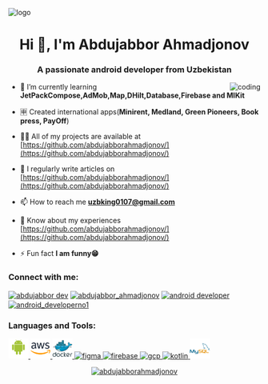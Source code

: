 ![logo](https://github.com/androiddev001/androiddev001/blob/main/github-header-image%20(2).png)
<h1 align="center">Hi 👋, I'm Abdujabbor Ahmadjonov</h1>
<h3 align="center">A passionate android developer from Uzbekistan</h3>

<img align ="right" alt = "coding" with = "300" src = "https://camo.githubusercontent.com/cae12fddd9d6982901d82580bdf321d81fb299141098ca1c2d4891870827bf17/68747470733a2f2f6d69726f2e6d656469756d2e636f6d2f6d61782f313336302f302a37513379765349765f7430696f4a2d5a2e676966"/>


- 🌱 I’m currently learning **JetPackCompose,AdMob,Map,DHilt,Database,Firebase and MlKit**
  
- 🈸 Created international apps(**Minirent, Medland, Green Pioneers, Book press, PayOff**)

- 👨‍💻 All of my projects are available at [https://github.com/abdujabborahmadjonov/](https://github.com/abdujabborahmadjonov/)

- 📝 I regularly write articles on [https://github.com/abdujabborahmadjonov/](https://github.com/abdujabborahmadjonov/)

- 📫 How to reach me **uzbking0107@gmail.com**

- 📄 Know about my experiences [https://github.com/abdujabborahmadjonov/](https://github.com/abdujabborahmadjonov/)

- ⚡ Fun fact **I am funny😁**

<h3 align="left">Connect with me:</h3>
<p align="left">
<a href="https://dev.to/abdujabbor dev" target="blank"><img align="center" src="https://raw.githubusercontent.com/rahuldkjain/github-profile-readme-generator/master/src/images/icons/Social/devto.svg" alt="abdujabbor dev" height="30" width="40" /></a>
<a href="https://linkedin.com/in/abdujabbor_ahmadjonov" target="blank"><img align="center" src="https://raw.githubusercontent.com/rahuldkjain/github-profile-readme-generator/master/src/images/icons/Social/linked-in-alt.svg" alt="abdujabbor_ahmadjonov" height="30" width="40" /></a>
<a href="https://codesandbox.com/android developer" target="blank"><img align="center" src="https://raw.githubusercontent.com/rahuldkjain/github-profile-readme-generator/master/src/images/icons/Social/codesandbox.svg" alt="android developer" height="30" width="40" /></a>
<a href="https://instagram.com/android_developerno1" target="blank"><img align="center" src="https://raw.githubusercontent.com/rahuldkjain/github-profile-readme-generator/master/src/images/icons/Social/instagram.svg" alt="android_developerno1" height="30" width="40" /></a>
</p>

<h3 align="left">Languages and Tools:</h3>
<p align="left"> <a href="https://developer.android.com" target="_blank" rel="noreferrer"> <img src="https://raw.githubusercontent.com/devicons/devicon/master/icons/android/android-original-wordmark.svg" alt="android" width="40" height="40"/> </a> <a href="https://aws.amazon.com" target="_blank" rel="noreferrer"> <img src="https://raw.githubusercontent.com/devicons/devicon/master/icons/amazonwebservices/amazonwebservices-original-wordmark.svg" alt="aws" width="40" height="40"/> </a> <a href="https://www.docker.com/" target="_blank" rel="noreferrer"> <img src="https://raw.githubusercontent.com/devicons/devicon/master/icons/docker/docker-original-wordmark.svg" alt="docker" width="40" height="40"/> </a> <a href="https://www.figma.com/" target="_blank" rel="noreferrer"> <img src="https://www.vectorlogo.zone/logos/figma/figma-icon.svg" alt="figma" width="40" height="40"/> </a> <a href="https://firebase.google.com/" target="_blank" rel="noreferrer"> <img src="https://www.vectorlogo.zone/logos/firebase/firebase-icon.svg" alt="firebase" width="40" height="40"/> </a> <a href="https://cloud.google.com" target="_blank" rel="noreferrer"> <img src="https://www.vectorlogo.zone/logos/google_cloud/google_cloud-icon.svg" alt="gcp" width="40" height="40"/> </a> <a href="https://kotlinlang.org" target="_blank" rel="noreferrer"> <img src="https://www.vectorlogo.zone/logos/kotlinlang/kotlinlang-icon.svg" alt="kotlin" width="40" height="40"/> </a> <a href="https://www.mysql.com/" target="_blank" rel="noreferrer"> <img src="https://raw.githubusercontent.com/devicons/devicon/master/icons/mysql/mysql-original-wordmark.svg" alt="mysql" width="40" height="40"/> </a> </p>
 <p align="center"> <a href="https://github.com/abdujabborahmadjonov"><img src="https://github-profile-trophy.vercel.app/?username=abdujabborahmadjonov" alt="abdujabborahmadjonov" /></a> </p>
